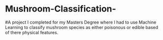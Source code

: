 # Mushroom-Classification-

#A project I completed for my Masters Degree where I had to use Machine Learning to classify mushroom species as either poisonous or edible based of there physical features.
